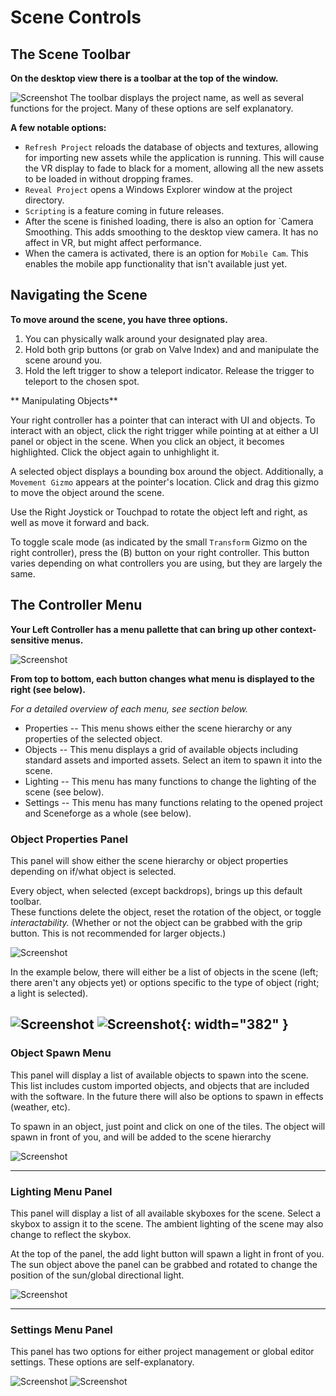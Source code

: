 # Scene Controls

## The Scene Toolbar
**On the desktop view there is a toolbar at the top of the window.**

![Screenshot](img\sceneToolbar.PNG)
The toolbar displays the project name, as well as several functions for the project.
Many of these options are self explanatory.

**A few notable options:**

* `Refresh Project` reloads the database of objects and textures, allowing for importing new assets while the application is running.  This will cause the VR display to fade to black for a moment, allowing all the new assets to be loaded in without dropping frames.
* `Reveal Project` opens a Windows Explorer window at the project directory.
* `Scripting` is a feature coming in future releases.
* After the scene is finished loading, there is also an option for `Camera Smoothing.  This adds smoothing to the desktop view camera.  It has no affect in VR, but might affect performance.
* When the camera is activated, there is an option for `Mobile Cam`.  This enables the mobile app functionality that isn't available just yet.

## Navigating the Scene
**To move around the scene, you have three options.**

1. You can physically walk around your designated play area.
2. Hold both grip buttons (or grab on Valve Index) and and manipulate the scene around you.
3. Hold the left trigger to show a teleport indicator.  Release the trigger to teleport to the chosen spot.

** Manipulating Objects**

Your right controller has a pointer that can interact with UI and objects.
To interact with an object, click the right trigger while pointing at at either a UI panel or object in the scene.
When you click an object, it becomes highlighted. Click the object again to unhighlight it.

A selected object displays a bounding box around the object.  Additionally, a `Movement Gizmo` appears at the pointer's location.  Click and drag this gizmo to move the object around the scene.

Use the Right Joystick or Touchpad to rotate the object left and right, as well as move it forward and back.  

To toggle scale mode (as indicated by the small `Transform` Gizmo on the right controller), press the (B) button on your right controller.  This button varies depending on what controllers you are using, but they are largely the same.

## The Controller Menu
**Your Left Controller has a menu pallette that can bring up other context-sensitive menus.**

![Screenshot](img\controllerMenu.PNG)

**From top to bottom, each button changes what menu is displayed to the right (see below).**

*For a detailed overview of each menu, see section below.*

* Properties -- This menu shows either the scene hierarchy or any properties of the selected object.
* Objects -- This menu displays a grid of available objects including standard assets and imported assets. Select an item to spawn it into the scene.
* Lighting -- This menu has many functions to change the lighting of the scene (see below).
*  Settings -- This menu has many functions relating to the opened project and Sceneforge as a whole (see below).

### Object Properties Panel ###
This panel will show either the scene hierarchy or object properties depending on if/what object is selected.  

Every object, when selected (except backdrops), brings up this default toolbar.  
These functions delete the object, reset the rotation of the object, or toggle *interactability.* (Whether or not the object can be grabbed with the grip button.  This is not recommended for larger objects.)

![Screenshot](img\objectPropertiesToolbar.png)

In the example below, there will either be a list of objects in the scene (left; there aren't any objects yet) or options specific to the type of object (right; a light is selected).


![Screenshot](img\hierarchy.PNG)
![Screenshot](img\lightProperties.PNG){: width="382" }
---
### Object Spawn Menu ###
This panel will display a list of available objects to spawn into the scene.  This list includes custom imported objects, and objects that are included with the software.  In the future there will also be options to spawn in effects (weather, etc).

To spawn in an object, just point and click on one of the tiles.  The object will spawn in front of you, and will be added to the scene hierarchy 

![Screenshot](img\spawnObject.PNG)

---

### Lighting Menu Panel ###
This panel will display a list of all available skyboxes for the scene.  Select a skybox to assign it to the scene.  The ambient lighting of the scene may also change to reflect the skybox.

At the top of the panel, the add light button will spawn a light in front of you.  
The sun object above the panel can be grabbed and rotated to change the position of the sun/global directional light.

![Screenshot](img\lightingPanel.PNG)

---

### Settings Menu Panel ###
This panel has two options for either project management or global editor settings.  These options are self-explanatory.

![Screenshot](img\projectSettings.PNG)
![Screenshot](img\globalSettings.PNG)